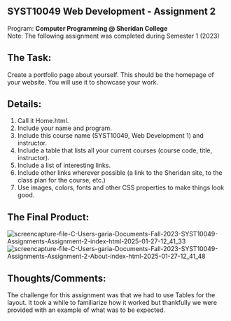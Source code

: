 ## SYST10049 Web Development - Assignment 2
Program: **Computer Programming @ Sheridan College** <br>
Note: The following assignment was completed during Semester 1 (2023) <br>

## The Task:
Create a portfolio page about yourself. This should be the homepage of your website. You will use it to showcase your work. 

## Details: 
1. Call it Home.html.
2. Include your name and program.
3. Include this course name (SYST10049, Web Development 1) and instructor.
4. Include a table that lists all your current courses (course code, title, instructor).
5. Include a list of interesting links.
6. Include other links wherever possible (a link to the Sheridan site, to the class plan for the course, etc.)
7. Use images, colors, fonts and other CSS properties to make things look good. 

## The Final Product: 
![screencapture-file-C-Users-garia-Documents-Fall-2023-SYST10049-Assignments-Assignment-2-index-html-2025-01-27-12_41_33](https://github.com/user-attachments/assets/b44fcf24-4109-4025-943c-8993945212dd)
![screencapture-file-C-Users-garia-Documents-Fall-2023-SYST10049-Assignments-Assignment-2-About-index-html-2025-01-27-12_41_48](https://github.com/user-attachments/assets/7505f6d2-c021-4d7e-a8cd-9743ddd3e348)

## Thoughts/Comments: 
The challenge for this assignment was that we had to use Tables for the layout. It took a while to familiarize how it worked but thankfully we were provided with an example of what was to be expected. 
